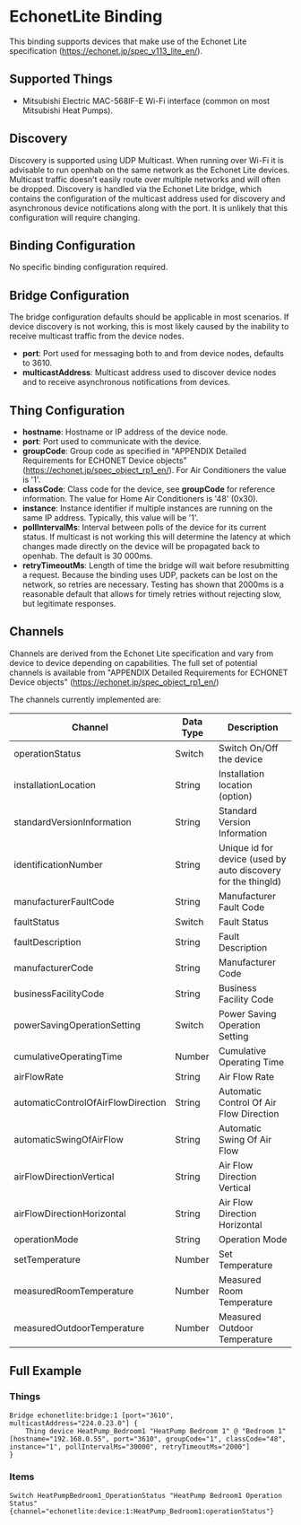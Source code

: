 # EchonetLite Binding

This binding supports devices that make use of the Echonet Lite specification (https://echonet.jp/spec_v113_lite_en/).

## Supported Things

* Mitsubishi Electric MAC-568IF-E Wi-Fi interface (common on most Mitsubishi Heat Pumps).

## Discovery

Discovery is supported using UDP Multicast.
When running over Wi-Fi it is advisable to run openhab on the same network as the Echonet Lite devices.
Multicast traffic doesn't easily route over multiple networks and will often be dropped.
Discovery is handled via the Echonet Lite bridge, which contains the configuration of the multicast address used for discovery and asynchronous device notifications along with the port.
It is unlikely that this configuration will require changing.

## Binding Configuration

No specific binding configuration required.

## Bridge Configuration

The bridge configuration defaults should be applicable in most scenarios.
If device discovery is not working, this is most likely caused by the inability to receive multicast traffic from the device nodes.

* __port__: Port used for messaging both to and from device nodes, defaults to 3610.
* __multicastAddress__: Multicast address used to discover device nodes and to receive asynchronous notifications from devices.

## Thing Configuration

* __hostname__: Hostname or IP address of the device node.
* __port__: Port used to communicate with the device. 
* __groupCode__: Group code as specified in "APPENDIX Detailed Requirements for ECHONET Device objects" (https://echonet.jp/spec_object_rp1_en/).
For Air Conditioners the value is '1'.
* __classCode__: Class code for the device, see __groupCode__ for reference information.
The value for Home Air Conditioners is '48' (0x30).
* __instance__: Instance identifier if multiple instances are running on the same IP address.
Typically, this value will be '1'.
* __pollIntervalMs__: Interval between polls of the device for its current status.
If multicast is not working this will determine the latency at which changes made directly on the device will be propagated back to openhab.  The default is 30 000ms.
* __retryTimeoutMs__: Length of time the bridge will wait before resubmitting a request.
Because the binding uses UDP, packets can be lost on the network, so retries are necessary.
Testing has shown that 2000ms is a reasonable default that allows for timely retries without rejecting slow, but legitimate responses.

## Channels

Channels are derived from the Echonet Lite specification and vary from device to device depending on capabilities.
The full set of potential channels is available from "APPENDIX Detailed Requirements for ECHONET Device objects" (https://echonet.jp/spec_object_rp1_en/)

The channels currently implemented are:

| Channel                            | Data Type | Description                                                   |
|------------------------------------|-----------|---------------------------------------------------------------|
| operationStatus                    | Switch    | Switch On/Off the device                                      |
| installationLocation               | String    | Installation location (option)                                |
| standardVersionInformation         | String    | Standard Version Information                                  |
| identificationNumber               | String    | Unique id for device (used by auto discovery for the thingId) |
| manufacturerFaultCode              | String    | Manufacturer Fault Code                                       |
| faultStatus                        | Switch    | Fault Status                                                  |
| faultDescription                   | String    | Fault Description                                             |
| manufacturerCode                   | String    | Manufacturer Code                                             |
| businessFacilityCode               | String    | Business Facility Code                                        |
| powerSavingOperationSetting        | Switch    | Power Saving Operation Setting                                |
| cumulativeOperatingTime            | Number    | Cumulative Operating Time                                     |
| airFlowRate                        | String    | Air Flow Rate                                                 |
| automaticControlOfAirFlowDirection | String    | Automatic Control Of Air Flow Direction                       |
| automaticSwingOfAirFlow            | String    | Automatic Swing Of Air Flow                                   |
| airFlowDirectionVertical           | String    | Air Flow Direction Vertical                                   |
| airFlowDirectionHorizontal         | String    | Air Flow Direction Horizontal                                 |
| operationMode                      | String    | Operation Mode                                                |
| setTemperature                     | Number    | Set Temperature                                               |
| measuredRoomTemperature            | Number    | Measured Room Temperature                                     |
| measuredOutdoorTemperature         | Number    | Measured Outdoor Temperature                                  |

## Full Example


### Things

```
Bridge echonetlite:bridge:1 [port="3610", multicastAddress="224.0.23.0"] {
    Thing device HeatPump_Bedroom1 "HeatPump Bedroom 1" @ "Bedroom 1" [hostname="192.168.0.55", port="3610", groupCode="1", classCode="48", instance="1", pollIntervalMs="30000", retryTimeoutMs="2000"]
}
```

### Items

```
Switch HeatPumpBedroom1_OperationStatus "HeatPump Bedroom1 Operation Status" {channel="echonetlite:device:1:HeatPump_Bedroom1:operationStatus"}
```
